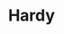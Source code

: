 ---
title: Hardy
image_primary: img/HARDY_Suspension.jpg
description: "HARDY%20is%20clearly%20oriented%20to%20the%20Contract/Hospitality%20sector%20thanks%20to%20its%20features.%20These%20luminaires%20are%20made%20with%20borosilicate%20glass%20and%20a%20warm%20white%20LED%20as%20light%20source%20to%20bring%20efficient%20illumination%20without%20glare%20and%20provide%20easy%20maintenance.%20Includes%20an%20inner%20decorative%20cylinder%20in%20chrome%2C%20white%20and%20gold%20finishes.%0A%0A%0A%0A"
designer: Sergi & Òscar
image_thumb: img/HARDY_Suspension_1x11.jpg
href: https://www.bover.es/en/lamp/hardy/
tags: 
  - bover
  - Indoor
  - Pendant
  - indoor-lamps
category: indoor-lamps
subtitle: 
manufacturer: Bover
slug: /manufacturers/bover/indoor-lamps/sergi-oscar-hardy
---